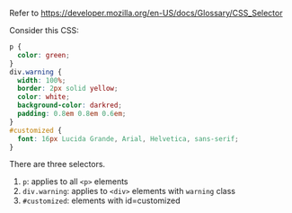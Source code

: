 Refer to https://developer.mozilla.org/en-US/docs/Glossary/CSS_Selector

Consider this CSS:
```css
p {
  color: green;
}
div.warning {
  width: 100%;
  border: 2px solid yellow;
  color: white;
  background-color: darkred;
  padding: 0.8em 0.8em 0.6em;
}
#customized {
  font: 16px Lucida Grande, Arial, Helvetica, sans-serif;
}
```

There are three selectors.  
1. `p`: applies to all `<p>` elements
2. `div.warning`: applies to `<div>` elements with `warning` class
3. `#customized`: elements with id=customized